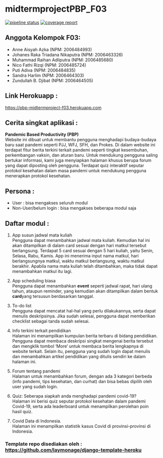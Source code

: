 # midtermprojectPBP_F03

[![pipeline status][pipeline-badge]][commits-gl]
[![coverage report][coverage-badge]][commits-gl]
## Anggota Kelompok F03:
- Anne Aisyah Azka (NPM: 2006484993)
- Johanes Raka Triadana Nikaputra (NPM: 2006463326)
- Muhammad Raihan Adliputra (NPM: 2006485680)
- Nico Fathi Rizqi (NPM: 2006485724)
- Puti Adiva (NPM: 2006484835)
- Sandra Harlim (NPM: 2006464303)
- Zundullah B. Djibat (NPM: 2006464505)

## Link Herokuapp :
https://pbp-midtermproject-f03.herokuapp.com 

## Cerita singkat aplikasi :
**Pandemic Based Productivity (PBP)**<br>
Website ini dibuat untuk membantu pengguna menghadapi budaya-budaya baru saat pandemi seperti PJJ, WFJ, SFH, dan Prokes. Di dalam website ini terdapat fitur berita terkini terkait pandemi seperti tingkat kesembuhan, perkembangan vaksin, dan aturan baru. Untuk mendukung pengguna saling bertukar informasi, kami juga menyiapkan halaman khusus berupa forum yang dapat diposting oleh pengguna. Terdapat quiz interaktif seputar protokol kesehatan dalam masa pandemi untuk mendukung pengguna menerapkan protokol kesehatan.

## Persona : 
- User : bisa mengakses seluruh modul
- Non-User/belum login : bisa mengakses beberapa modul saja

## Daftar modul :
1. App susun jadwal mata kuliah<br>
Pengguna dapat menambahkan jadwal mata kuliah. Kemudian hal ini akan ditampilkan di dalam card sesuai dengan hari matkul tersebut berlangsung. Terdapat 5 card sesuai dengan 5 hari kuliah, yaitu Senin, Selasa, Rabu, Kamis. App ini menerima input nama matkul, hari berlangsungnya matkul, waktu matkul berlangsung, waktu matkul berakhir. Apabila nama mata kuliah telah ditambahkan, maka tidak dapat menambahkan matkul itu lagi. <br>

2. App scheduling biasa<br>
Pengguna dapat menambahkan **event** seperti jadwal rapat, hari ulang tahun, ataupun reminder, yang kemudian akan ditampilkan dalam bentuk **card**yang tersusun berdasarkan tanggal.

3. To-do list<br>
Pengguna dapat mencatat hal-hal yang perlu dilakukannya, serta dapat menulis deskripsinya. Jika sudah selesai, pengguna dapat memberikan checklist sebagai tanda sudah selesai.<br>

4. Info terkini terkait pendidikan<br>
Halaman ini menampilkan kumpulan berita terbaru di bidang pendidikan. Pengguna dapat membaca deskripsi singkat mengenai berita tersebut dan mengklik tombol ‘More’ untuk membaca berita lengkapnya di website terkait. Selain itu, pengguna yang sudah login dapat menulis dan menambahkan artikel pendidikan yang ditulis sendiri ke dalam halaman ini.<br>

5. Forum tentang pandemi<br>
Halaman untuk menambahkan forum, dengan ada 3 kategori berbeda (info pandemi, tips kesehatan, dan curhat) dan bisa bebas dipilih oleh user yang sudah login.

6. Quiz: Seberapa siapkah anda menghadapi pandemi covid-19?<br>
Halaman ini berisi quiz seputar protokol kesehatan dalam pandemi Covid-19, serta ada leaderboard untuk menampilkan perolehan poin hasil quiz.

7. Covid Data di Indonesia.<br>
Halaman ini menampilkan statistik kasus Covid di provinsi-provinsi di Indonesia.


### Template repo disediakan oleh : https://github.com/laymonage/django-template-heroku


[pipeline-badge]: https://gitlab.com/johanes.raka/pbp-midterm-project-f03/badges/master/pipeline.svg
[coverage-badge]: https://gitlab.com/johanes.raka/pbp-midterm-project-f03/badges/master/coverage.svg
[commits-gl]: https://gitlab.com/johanes.raka/pbp-midterm-project-f03/-/commits/master

